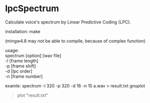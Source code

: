 lpcSpectrum
===========

Calculate voice's spectrum by Linear Predictive Coding (LPC).




installation:
make


(mingw4.8 may not be able to compile, because of complex function)




usage:<br>
spectrum [option] [wav file]<br>
-l [frame length]<br>
-p [frame shift]<br>
-d [lpc order]<br>
-n [frame number]<br>




examle:
 spectrum -l 320 -p 320 -d 16 -n 15 a.wav  > result.txt
 gnuplot
> plot "result.txt"
